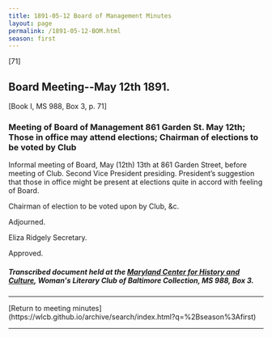 ```yaml
---
title: 1891-05-12 Board of Management Minutes
layout: page
permalink: /1891-05-12-BOM.html
season: first
---
```


<style>
    #maincontent{
        font-size:1.4em;
    }
</style>
[71]

## Board Meeting--May 12th 1891.
[Book I, MS 988, Box 3, p. 71]

### Meeting of Board of Management 861 Garden St. May 12th; Those in office may attend elections; Chairman of elections to be voted by Club

Informal meeting of Board, May (12th) 13th at 861 Garden Street, before meeting of Club. Second Vice President presiding. President’s suggestion that those in office might be present at elections quite in accord with feeling of Board.

Chairman of election to be voted upon by Club, &c.

Adjourned.

Eliza Ridgely
Secretary.

Approved.

##### Transcribed document held at the [Maryland Center for History and Culture](http://mdhs.org/), Woman's Literary Club of Baltimore Collection, MS 988, Box 3. 

<hr>
[Return to meeting minutes](https://wlcb.github.io/archive/search/index.html?q=%2Bseason%3Afirst)
<hr>